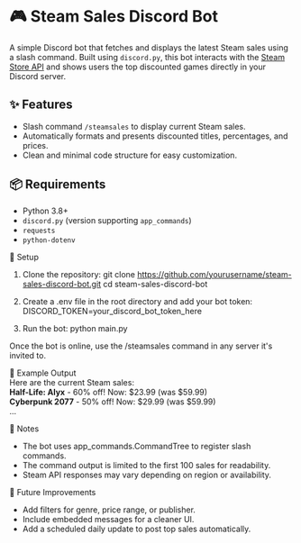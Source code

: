 # 🎮 Steam Sales Discord Bot

A simple Discord bot that fetches and displays the latest Steam sales using a slash command. Built using `discord.py`, this bot interacts with the [Steam Store API](https://store.steampowered.com/api/featuredcategories) and shows users the top discounted games directly in your Discord server.

## ✨ Features

- Slash command `/steamsales` to display current Steam sales.
- Automatically formats and presents discounted titles, percentages, and prices.
- Clean and minimal code structure for easy customization.

## 📦 Requirements

- Python 3.8+
- `discord.py` (version supporting `app_commands`)
- `requests`
- `python-dotenv`

🔧 Setup
1. Clone the repository:
git clone https://github.com/yourusername/steam-sales-discord-bot.git
cd steam-sales-discord-bot

2. Create a .env file in the root directory and add your bot token:
DISCORD_TOKEN=your_discord_bot_token_here

3. Run the bot:
python main.py

Once the bot is online, use the /steamsales command in any server it's invited to.

📜 Example Output  
Here are the current Steam sales:  
**Half-Life: Alyx** - 60% off! Now: $23.99 (was $59.99)  
**Cyberpunk 2077** - 50% off! Now: $29.99 (was $59.99)  
...  

🧠 Notes
* The bot uses app_commands.CommandTree to register slash commands.
* The command output is limited to the first 100 sales for readability.
* Steam API responses may vary depending on region or availability.

🚀 Future Improvements
* Add filters for genre, price range, or publisher.
* Include embedded messages for a cleaner UI.
* Add a scheduled daily update to post top sales automatically.
